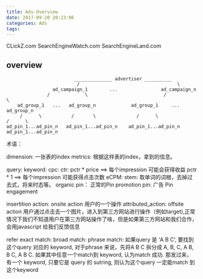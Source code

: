 ```yaml
---
title: Ads-Overview
date: 2017-09-20 20:23:06
categories: Ads
tags:
---
```


CLickZ.com
SearchEngineWatch.com
SearchEngineLand.com

## overview

```text
                         ______________ advertiser __________
                          /                                    \
                 ad_campaign_1        ...                ad_campaign_n
               /             \                            /           \
    ad_group_1   ...   ad_group_n             ad_group_1     ...    ad_group_n
     /      \           /       \               /      \              /      \  
ad_pin_1...ad_pin_n   ad_pin_1...ad_pin_n    ad_pin_1...ad_pin_n   ad_pin_1...ad_pin_n
```

术语：

dimension: 一张表的index
metrics: 根据这样表的index，拿到的信息。

query:
keyword:
cpc:
ctr:
pctr * price ==> 每个impression 可能会获得收益
pctr * 1 ==> 每个impression 可能获得点击次数
eCPM:
stem: 取单词的词根，去掉过去式，将来时态等。
organic pin： 正常的Pin
promotion pin: 广告 Pin
engagement

insertition
action: onsite action 用户的一个操作
attributed_action: offsite action 用户通过点击去一个图片，进入到第三方网站进行操作（例如target),正常情况下我们不知道用户在第三方网站操作了啥，但是如果第三方网站和我们合作，会用javascript 给我们反馈信息

refer
exact match:
broad match:
phrase match: 如果query 是 ‘A B C’, 要找到这个query 对应的 keyword, 对于phrase 来说，先将A B C 拆分成 A, B, C, A B, B C, A B C. 如果其中任意一个match到 keyword, 认为match 成功.
那发过来，有一个 keyword, 只要它是 query 的 sutring, 则认为这个query 一定能match 到这个keyword

